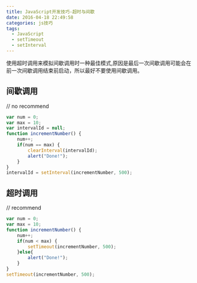 ```yaml
---
title: JavaScript开发技巧-超时与间歇
date: 2016-04-18 22:49:58
categories: js技巧
tags: 
  - JavaScript
  - setTimeout
  - setInterval
---
```


使用超时调用来模拟间歇调用时一种最佳模式,原因是最后一次间歇调用可能会在前一次间歇调用结束前启动，所以最好不要使用间歇调用。

## 间歇调用 
// no recommend
```javascript
var num = 0;
var max = 10;
var intervalId = null;
function incrementNumber() {
    num++;
    if(num == max) {
        clearInterval(intervalId);
        alert("Done!");
	}
}
intervalId = setInterval(incrementNumber, 500);
```

<!--more-->

## 超时调用
// recommend
```javascript
var num = 0;
var max = 10;
function incrementNumber() {
    num++;
    if(num < max) {
        setTimeout(incrementNumber, 500);  
    }else{
        alert("Done!");
    }
}
setTimeout(incrementNumber, 500);
```